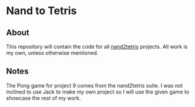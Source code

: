 # Nand to Tetris

## About

This repository will contain the code for all [nand2tetris](https://www.nand2tetris.org) projects. All work is my own, unless otherwise mentioned.

## Notes

The Pong game for project 9 comes from the nand2tetris suite. I was not inclined to use Jack to make my own project so I will use the given game to showcase the rest of my work.
